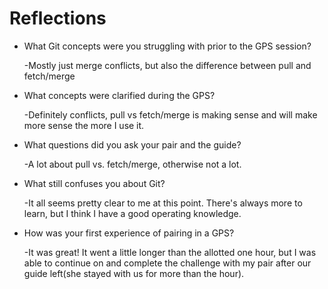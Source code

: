# Reflections
- What Git concepts were you struggling with prior to the GPS session?

  -Mostly just merge conflicts, but also the difference between pull and fetch/merge

- What concepts were clarified during the GPS?

  -Definitely conflicts, pull vs fetch/merge is making sense and will make more sense the more I use it.

- What questions did you ask your pair and the guide?

  -A lot about pull vs. fetch/merge, otherwise not a lot.

- What still confuses you about Git?

  -It all seems pretty clear to me at this point.  There's always more to learn, but I think I have a good operating knowledge.

- How was your first experience of pairing in a GPS?

  -It was great! It went a little longer than the allotted one hour, but I was able to continue on and complete the challenge with my pair after our guide left(she stayed with us for more than the hour).
